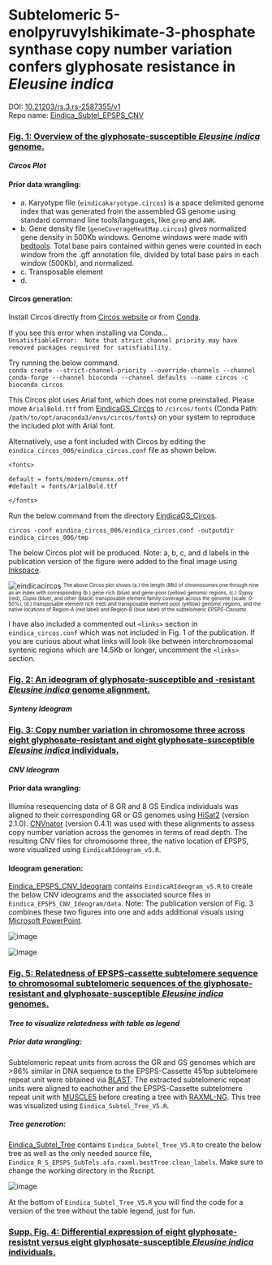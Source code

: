 # Subtelomeric 5-enolpyruvylshikimate-3-phosphate synthase copy number variation confers glyphosate resistance in *Eleusine indica*
DOI: [10.21203/rs.3.rs-2587355/v1](https://www.researchsquare.com/article/rs-2587355/v1)  
Repo name: [Eindica_Subtel_EPSPS_CNV](https://github.com/Scrumpis/Eindica_Subtel_EPSPS_CNV)


### <ins>Fig. 1: Overview of the glyphosate-susceptible *Eleusine indica* genome.</ins>
#### *Circos Plot*  

#### Prior data wrangling:
- a. Karyotype file (`eindicakaryotype.circos`) is a space delimited genome index that was generated from the assembled GS genome using standard command line tools/languages, like `grep` and `AWK`.
- b. Gene density file (`geneCoverageHeatMap.circos`) gives normalized gene density in 500Kb windows. Genome windows were made with [bedtools](https://github.com/arq5x/bedtools2). Total base pairs contained within genes were counted in each window from the .gff annotation file, divided by total base pairs in each window (500Kb), and normalized.
- c. Transposable element 
- d.

#### Circos generation:
Install Circos directly from [Circos website](http://circos.ca/software/download/circos/) or from [Conda](https://anaconda.org/bioconda/circos).

If you see this error when installing via Conda...  
`UnsatisfiableError: 
Note that strict channel priority may have removed packages required for satisfiability.`  
  
Try running the below command.  
`conda create --strict-channel-priority --override-channels --channel conda-forge --channel bioconda --channel defaults --name circos -c bioconda circos`  

This Circos plot uses Arial font, which does not come preinstalled. Please move `ArialBold.ttf` from [EindicaGS_Circos](https://github.com/Scrumpis/Eindica_Subtel_EPSPS_CNV/tree/main/EindicaGS_Circos) to `/circos/fonts` (Conda Path: `/path/to/opt/anaconda3/envs/circos/fonts`) on your system to reproduce the included plot with Arial font.

Alternatively, use a font included with Circos by editing the `eindica_circos_006/eindica_circos.conf` file as shown below.  
```
<fonts>

default = fonts/modern/cmunsx.otf
#default = fonts/ArialBold.ttf

</fonts>
```

Run the below command from the directory [EindicaGS_Circos](https://github.com/Scrumpis/Eindica_Subtel_EPSPS_CNV/tree/main/EindicaGS_Circos).  

`circos -conf eindica_circos_006/eindica_circos.conf -outputdir eindica_circos_006/tmp`

The below Circos plot will be produced. Note: a, b, c, and d labels in the publication version of the figure were added to the final image using [Inkspace](https://inkscape.org/).

![eindicacircos](https://github.com/Scrumpis/Eindica_Subtel_EPSPS_CNV/assets/91402988/4a6a3865-28f6-4c1b-b7a4-c1999f33a80a)
<sup><sub>The above Circos plot shows (a.) the length (Mb) of chromosomes one through nine as an index with corresponding (b.) gene-rich (blue) and gene-poor (yellow) genomic regions, (c.) *Gypsy* (red), *Copia* (blue), and other (black) transposable element family coverage across the genome (scale: 0-50%), (d.) transposable element rich (red) and transposable element poor (yellow) genomic regions, and the native locations of Region-A (red label) and Region-B (blue label) of the subtelomeric *EPSPS-Cassette*.</sub></sup>

I have also included a commented out `<links>` section in `eindica_circos.conf` which was not included in Fig. 1 of the publication. If you are curious about what links will look like between interchromosomal syntenic regions which are 14.5Kb or longer, uncomment the `<links>` section.  
  
  
### <ins>Fig. 2: An ideogram of glyphosate-susceptible and -resistant *Eleusine indica* genome alignment.</ins>
#### *Synteny Ideogram*


### <ins>Fig. 3: Copy number variation in chromosome three across eight glyphosate-resistant and eight glyphosate-susceptible *Eleusine indica* individuals.</ins>
#### *CNV Ideogram*  

#### Prior data wrangling:
Illumina resequencing data of 8 GR and 8 GS Eindica individuals was aligned to their corresponding GR or GS genomes using [HiSat2](https://github.com/DaehwanKimLab/hisat2) (version 2.1.0). [CNVnator](https://github.com/abyzovlab/CNVnator) (version 0.4.1) was used with these alignments to assess copy number variation across the genomes in terms of read depth. The resulting CNV files for chromosome three, the native location of EPSPS, were visualized using `EindicaRIdeogram_v5.R`.  

#### Ideogram generation:
[Eindica_EPSPS_CNV_Ideogram](https://github.com/Scrumpis/Eindica_Subtel_EPSPS_CNV/tree/main/Eindica_EPSPS_CNV_Ideogram) contains `EindicaRIdeogram_v5.R` to create the below CNV ideograms and the associated source files in `Eindica_EPSPS_CNV_Ideogram/data`. Note: The publication version of Fig. 3 combines these two figures into one and adds additional visuals using [Microsoft PowerPoint](https://www.microsoft.com/en-us/microsoft-365/powerpoint).

![image](https://github.com/Scrumpis/Eindica_Subtel_EPSPS_CNV/assets/91402988/281c2566-1127-496f-b234-41e42dfc9e8f)  

![image](https://github.com/Scrumpis/Eindica_Subtel_EPSPS_CNV/assets/91402988/c7b59be0-0fba-4b8e-9034-0dc9a501095f)
  

### <ins>Fig. 5: Relatedness of EPSPS-cassette subtelomere sequence to chromosomal subtelomeric sequences of the glyphosate-resistant and glyphosate-susceptible *Eleusine indica* genomes.</ins>
#### *Tree to visualize relatedness with table as legend*

##### Prior data wrangling:
Subtelomeric repeat units from across the GR and GS genomes which are >86% similar in DNA sequence to the EPSPS-Cassette 451bp subtelomere repeat unit were obtained via [BLAST](https://github.com/ncbi/blast_plus_docs). The extracted subtelomeric repeat units were aligned to eachother and the EPSPS-Cassette subtelomere repeat unit with [MUSCLE5](https://github.com/rcedgar/muscle) before creating a tree with [RAXML-NG](https://github.com/amkozlov/raxml-ng). This tree was visualized using `Eindica_Subtel_Tree_V5.R`.  

##### Tree generation:
[Eindica_Subtel_Tree](https://github.com/Scrumpis/Eindica_Subtel_EPSPS_CNV/tree/main/Eindica_Subtel_Tree) contains `Eindica_Subtel_Tree_V5.R` to create the below tree as well as the only needed source file, `Eindica_R_S_EPSPS_SubTels.afa.raxml.bestTree.clean_labels`. Make sure to change the working directory in the Rscript.  

![image](https://github.com/Scrumpis/Eindica_Subtel_EPSPS_CNV/assets/91402988/3edaded2-90a5-4101-9193-1c84932aefa2)

At the bottom of `Eindica_Subtel_Tree_V5.R` you will find the code for a version of the tree without the table legend, just for fun.  


### <ins>Supp. Fig. 4: Differential expression of eight glyphosate-resistnt versus eight glyphosate-susceptible *Eleusine indica* individuals.</ins>
